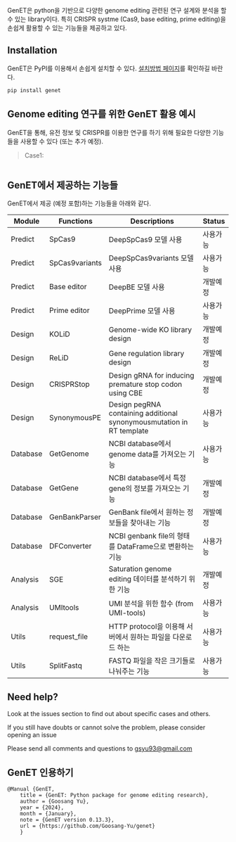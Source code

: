 GenET은 python을 기반으로 다양한 genome editing 관련된 연구 설계와 분석을 할 수 있는 library이다. 특히 CRISPR systme (Cas9, base editing, prime editing)을 손쉽게 활용할 수 있는 기능들을 제공하고 있다. 


## Installation
GenET은 PyPI를 이용해서 손쉽게 설치할 수 있다. [설치방법 페이지](/genet/installation)를 확인하길 바란다.
```bash
pip install genet
```



## Genome editing 연구를 위한 GenET 활용 예시
GenET을 통해, 유전 정보 및 CRISPR를 이용한 연구를 하기 위해 필요한 다양한 기능들을 사용할 수 있다 (또는 추가 예정).

> Case1: 

```python

```


## GenET에서 제공하는 기능들
GenET에서 제공 (예정 포함)하는 기능들을 아래와 같다. 

| Module   | Functions      | Descriptions                                                          | Status |
| -------- | -------------- | --------------------------------------------------------------------- | ------ |
| Predict  | SpCas9         | DeepSpCas9 모델 사용                                                   | 사용가능   |
| Predict  | SpCas9variants | DeepSpCas9variants 모델 사용                                           | 사용가능   |
| Predict  | Base editor    | DeepBE 모델 사용                                                       | 개발예정   |
| Predict  | Prime editor   | DeepPrime 모델 사용                                                    | 사용가능   |
| Design   | KOLiD          | Genome-wide KO library design                                         | 개발예정   |
| Design   | ReLiD          | Gene regulation library design                                        | 개발예정   |
| Design   | CRISPRStop     | Design gRNA for inducing premature stop codon using CBE               | 개발예정   |
| Design   | SynonymousPE   | Design pegRNA containing additional synonymousmutation in RT template | 사용가능   |
| Database | GetGenome      | NCBI database에서 genome data를 가져오는 기능                           | 사용가능   |
| Database | GetGene        | NCBI database에서 특정 gene의 정보를 가져오는 기능                       | 개발예정   |
| Database | GenBankParser  | GenBank file에서 원하는 정보들을 찾아내는 기능                           | 개발예정   |
| Database | DFConverter    | NCBI genbank file의 형태를 DataFrame으로 변환하는 기능                  | 사용가능   |
| Analysis | SGE            | Saturation genome editing 데이터를 분석하기 위한 기능                   | 개발예정   |
| Analysis | UMItools       | UMI 분석을 위한 함수 (from UMI-tools)                                  | 사용가능   |
| Utils    | request_file   | HTTP protocol을 이용해 서버에서 원하는 파일을 다운로드 하는              | 사용가능   |
| Utils    | SplitFastq     | FASTQ 파일을 작은 크기들로 나눠주는 기능                                | 사용가능   |



## Need help?
Look at the issues section to find out about specific cases and others.

If you still have doubts or cannot solve the problem, please consider opening an issue 

Please send all comments and questions to gsyu93@gmail.com


## GenET 인용하기

```
@Manual {GenET, 
    title = {GenET: Python package for genome editing research}, 
    author = {Goosang Yu}, 
    year = {2024}, 
    month = {January}, 
    note = {GenET version 0.13.3}, 
    url = {https://github.com/Goosang-Yu/genet}
    }
```
